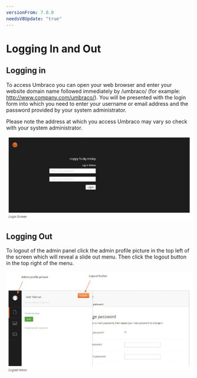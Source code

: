 ```yaml
---
versionFrom: 7.0.0
needsV8Update: "true"
---
```


# Logging In and Out

## Logging in

To access Umbraco you can open your web browser and enter your website domain name followed immediately by /umbraco/ (for example: http://www.company.com/umbraco/). You will be presented with the login form into which you need to enter your username or email address and the password provided by your system administrator.

Please note the address at which you access Umbraco may vary so check with your system administrator.

![loginScreen.jpg](images/loginScreen.jpg)

## Logging Out

To logout of the admin panel click the admin profile picture in the top left of the screen which will reveal a slide out menu. Then click the logout button in the top right of the menu.

![logout.jpg](images/logout.jpg)
